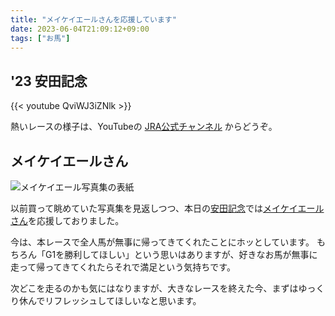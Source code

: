 ```yaml
---
title: "メイケイエールさんを応援しています"
date: 2023-06-04T21:09:12+09:00
tags: ["お馬"]
---
```


## '23 安田記念

{{< youtube QviWJ3iZNlk >}}

熱いレースの様子は、YouTubeの [JRA公式チャンネル](https://www.youtube.com/@jraofficial) からどうぞ。

## メイケイエールさん

![メイケイエール写真集の表紙](../assets/MeikeiYell-PhotoBook-Cover.png)

以前買って眺めていた写真集を見返しつつ、本日の[安田記念](https://race.netkeiba.com/special/index.html?id=0062)では[メイケイエールさん](https://db.netkeiba.com/horse/2018105069/)を応援しておりました。

今は、本レースで全人馬が無事に帰ってきてくれたことにホッとしています。
もちろん「G1を勝利してほしい」という思いはありますが、好きなお馬が無事に走って帰ってきてくれたらそれで満足という気持ちです。

次どこを走るのかも気にはなりますが、大きなレースを終えた今、まずはゆっくり休んでリフレッシュしてほしいなと思います。

